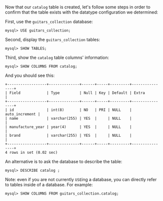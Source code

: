 Now that our `catalog` table is created, let's follow some steps in order to confirm that the table exists with the datatype configuration we determined: 

First, use the `guitars_collection` database:

```
mysql> USE guitars_collection;
```

Second, display the `guitars_collection` tables: 

```
mysql> SHOW TABLES;
```

Third, show the `catalog` table columns' information: 

```
mysql> SHOW COLUMNS FROM catalog;
```

And you should see this:

```
+------------------+--------------+------+-----+---------+----------------+
| Field            | Type         | Null | Key | Default | Extra          |
+------------------+--------------+------+-----+---------+----------------+
| id               | int(8)       | NO   | PRI | NULL    | auto_increment |
| name             | varchar(255) | YES  |     | NULL    |                |
| manufacture_year | year(4)      | YES  |     | NULL    |                |
| brand            | varchar(255) | YES  |     | NULL    |                |
+------------------+--------------+------+-----+---------+----------------+
4 rows in set (0.02 sec)
```
An alternative is to ask the database to describe the table:
```
mysql> DESCRIBE catalog ;
```
Note: even if you are not currently `USE`ing a database, you can directly refer to tables inside of a database.  For example:
```
mysql> SHOW COLUMNS FROM guitars_collection.catalog;
```
